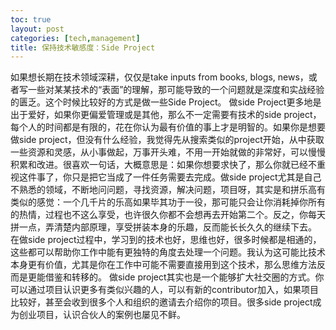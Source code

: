 ```yaml
---
toc: true
layout: post
categories: [tech,management]
title: 保持技术敏感度：Side Project
---
```

如果想长期在技术领域深耕，仅仅是take inputs from books, blogs, news，或者写一些对某某技术的“表面”的理解，那可能导致的一个问题就是深度和实战经验的匮乏。这个时候比较好的方式是做一些Side Project。
做side Project更多地是出于爱好，如果你更偏爱管理或是其他，那么不一定需要有技术的side project，每个人的时间都是有限的，花在你认为最有价值的事上才是明智的。如果你是想要做side project，但没有什么经验，我觉得先从搜索类似的project开始，从中获取一些资源和灵感，从小事做起，万事开头难，不用一开始就做的非常好，可以慢慢积累和改进。很喜欢一句话，大概意思是：如果你想要求快了，那么你就已经不重视这件事了，你只是把它当成了一件任务需要去完成。做side project尤其是自己不熟悉的领域，不断地问问题，寻找资源，解决问题，项目呀，其实是和拼乐高有类似的感觉：一个几千片的乐高如果毕其功于一役，那可能只会让你消耗掉你所有的热情，过程也不这么享受，也许很久你都不会想再去开始第二个。反之，你每天拼一点，弄清楚内部原理，享受拼装本身的乐趣，反而能长长久久的继续下去。
在做side project过程中，学习到的技术也好，思维也好，很多时候都是相通的，这些都可以帮助你工作中能有更独特的角度去处理一个问题。我认为这可能比技术本身更有价值，尤其是你在工作中可能不需要直接用到这个技术，那么思维方法反而是更能借鉴和转移的。
做side project其实也是一个能够扩大社交圈的方式。你可以通过项目认识更多有类似兴趣的人，可以有新的contributor加入，如果项目比较好，甚至会收到很多个人和组织的邀请去介绍你的项目。很多side project成为创业项目，认识合伙人的案例也屡见不鲜。
